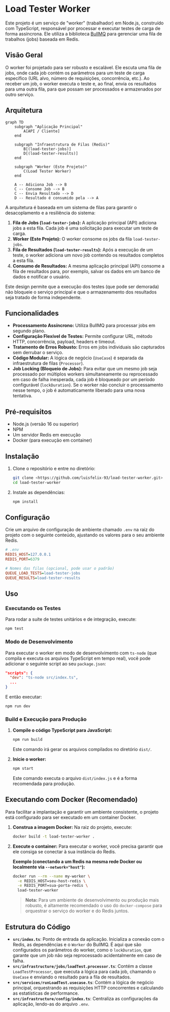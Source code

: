 # Load Tester Worker

Este projeto é um serviço de "worker" (trabalhador) em Node.js, construído com TypeScript, responsável por processar e executar testes de carga de forma assíncrona. Ele utiliza a biblioteca [BullMQ](https://bullmq.io/) para gerenciar uma fila de trabalhos (jobs) baseada em Redis.

## Visão Geral

O worker foi projetado para ser robusto e escalável. Ele escuta uma fila de jobs, onde cada job contém os parâmetros para um teste de carga específico (URL alvo, número de requisições, concorrência, etc.). Ao receber um job, o worker executa o teste e, ao final, envia os resultados para uma outra fila, para que possam ser processados e armazenados por outro serviço.

## Arquitetura

```mermaid
graph TD
    subgraph "Aplicação Principal"
        A[API / Cliente]
    end

    subgraph "Infraestrutura de Filas (Redis)"
        B[(load-tester-jobs)]
        D[(load-tester-results)]
    end

    subgraph "Worker (Este Projeto)"
        C(Load Tester Worker)
    end

    A -- Adiciona Job --> B
    C -- Consome Job --> B
    C -- Envia Resultado --> D
    D -- Resultado é consumido pela --> A
```

A arquitetura é baseada em um sistema de filas para garantir o desacoplamento e a resiliência do sistema:

1.  **Fila de Jobs (`load-tester-jobs`):** A aplicação principal (API) adiciona jobs a esta fila. Cada job é uma solicitação para executar um teste de carga.
2.  **Worker (Este Projeto):** O worker consome os jobs da fila `load-tester-jobs`.
3.  **Fila de Resultados (`load-tester-results`):** Após a execução de um teste, o worker adiciona um novo job contendo os resultados completos a esta fila.
4.  **Consumo de Resultados:** A mesma aplicação principal (API) consome a fila de resultados para, por exemplo, salvar os dados em um banco de dados e notificar o usuário.

Este design permite que a execução dos testes (que pode ser demorada) não bloqueie o serviço principal e que o armazenamento dos resultados seja tratado de forma independente.

## Funcionalidades

- **Processamento Assíncrono:** Utiliza BullMQ para processar jobs em segundo plano.
- **Configuração Flexível de Testes:** Permite configurar URL, método HTTP, concorrência, payload, headers e timeout.
- **Tratamento de Erros Robusto:** Erros em jobs individuais são capturados sem derrubar o serviço.
- **Código Modular:** A lógica de negócio (`UseCase`) é separada da infraestrutura de filas (`Processor`).
- **Job Locking (Bloqueio de Jobs):** Para evitar que um mesmo job seja processado por múltiplos workers simultaneamente ou reprocessado em caso de falha inesperada, cada job é bloqueado por um período configurável (`lockDuration`). Se o worker não concluir o processamento nesse tempo, o job é automaticamente liberado para uma nova tentativa.

## Pré-requisitos

- Node.js (versão 16 ou superior)
- NPM
- Um servidor Redis em execução
- Docker (para execução em container)

## Instalação

1. Clone o repositório e entre no diretório:
   ```bash
   git clone <https://github.com/luisfelix-93/load-tester-worker.git>
   cd load-tester-worker
   ```

2. Instale as dependências:
   ```bash
   npm install
   ```

## Configuração

Crie um arquivo de configuração de ambiente chamado `.env` na raiz do projeto com o seguinte conteúdo, ajustando os valores para o seu ambiente Redis.

```ini
# .env
REDIS_HOST=127.0.0.1
REDIS_PORT=6379

# Nomes das filas (opcional, pode usar o padrão)
QUEUE_LOAD_TESTS=load-tester-jobs
QUEUE_RESULTS=load-tester-results
```

## Uso

### Executando os Testes

Para rodar a suíte de testes unitários e de integração, execute:

```bash
npm test
```

### Modo de Desenvolvimento

Para executar o worker em modo de desenvolvimento com `ts-node` (que compila e executa os arquivos TypeScript em tempo real), você pode adicionar o seguinte script ao seu `package.json`:

```json
"scripts": {
  "dev": "ts-node src/index.ts",
  ...
}
```

E então executar:
```bash
npm run dev
```

### Build e Execução para Produção

1. **Compile o código TypeScript para JavaScript:**
   ```bash
   npm run build
   ```
   Este comando irá gerar os arquivos compilados no diretório `dist/`.

2. **Inicie o worker:**
   ```bash
   npm start
   ```
   Este comando executa o arquivo `dist/index.js` e é a forma recomendada para produção.

## Executando com Docker (Recomendado)

Para facilitar a implantação e garantir um ambiente consistente, o projeto está configurado para ser executado em um container Docker.

1. **Construa a imagem Docker:**
   Na raiz do projeto, execute:
   ```sh
   docker build -t load-tester-worker .
   ```

2. **Execute o container:**
   Para executar o worker, você precisa garantir que ele consiga se conectar à sua instância do Redis.

   **Exemplo (conectando a um Redis na mesma rede Docker ou localmente via `--network="host"`):**
   ```bash
   docker run --rm --name my-worker \
     -e REDIS_HOST=seu-host-redis \
     -e REDIS_PORT=sua-porta-redis \
     load-tester-worker
   ```
   > **Nota:** Para um ambiente de desenvolvimento ou produção mais robusto, é altamente recomendado o uso do `docker-compose` para orquestrar o serviço do worker e do Redis juntos.

## Estrutura do Código

- **`src/index.ts`**: Ponto de entrada da aplicação. Inicializa a conexão com o Redis, as dependências e o `Worker` do BullMQ. É aqui que são configurados os parâmetros do worker, como o `lockDuration`, que garante que um job não seja reprocessado acidentalmente em caso de falha.
- **`src/infrastructure/jobs/loadTest.processor.ts`**: Contém a classe `LoadTestProcessor`, que executa a lógica para cada job, chamando o `UseCase` e enviando o resultado para a fila de resultados.
- **`src/services/runLoadTest.usecase.ts`**: Contém a lógica de negócio principal, orquestrando as requisições HTTP concorrentes e calculando as estatísticas de performance.
- **`src/infrastructure/config/index.ts`**: Centraliza as configurações da aplicação, lendo-as do arquivo `.env`.
